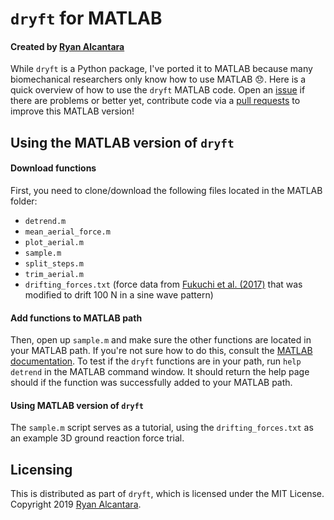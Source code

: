 # `dryft` for MATLAB
#### Created by [Ryan Alcantara](https://alcantarar.github.io)
While `dryft` is a Python package, I've ported it to MATLAB because many biomechanical researchers only know how to use 
MATLAB :disappointed:. Here is a quick overview of how to use the `dryft` MATLAB code. Open an [issue](https://github.com/alcantarar/dryft/issues) 
if there are problems or better yet, contribute code via a [pull requests](https://github.com/alcantarar/dryft/pulls) 
to improve this MATLAB version! 

## Using the MATLAB version of `dryft`
#### Download functions
First, you need to clone/download the following files located in the MATLAB folder:
* `detrend.m`
* `mean_aerial_force.m`
* `plot_aerial.m`
* `sample.m`
* `split_steps.m`
* `trim_aerial.m`
* `drifting_forces.txt` (force data from [Fukuchi et al. (2017)](https://peerj.com/articles/3298/) that was modified to 
drift 100 N in a sine wave pattern)

#### Add functions to MATLAB path
Then, open up `sample.m` and make sure the other functions are located in your MATLAB path. If you're not sure how to do
this, consult the [MATLAB documentation](https://www.mathworks.com/help/matlab/ref/addpath.html). To test if the `dryft`
functions are in your path, run `help detrend` in the MATLAB command window. It should return the help page should if the 
function was successfully added to your MATLAB path. 

####  Using MATLAB version of `dryft`
The `sample.m` script serves as a tutorial, using the `drifting_forces.txt` as an example 3D ground reaction force trial.

## Licensing

This is distributed as part of `dryft`, which is licensed under the MIT License. 
Copyright 2019 [Ryan Alcantara](https://alcantarar.github.io).
